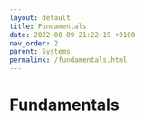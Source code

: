 ```yaml
---
layout: default
title: Fundamentals
date: 2022-08-09 21:22:19 +0100
nav_order: 2
parent: Systems
permalink: /fundamentals.html
---
```


# Fundamentals
